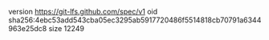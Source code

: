 version https://git-lfs.github.com/spec/v1
oid sha256:4ebc53add543cba05ec3295ab5917720486f5514818cb70791a6344963e25dc8
size 12249
